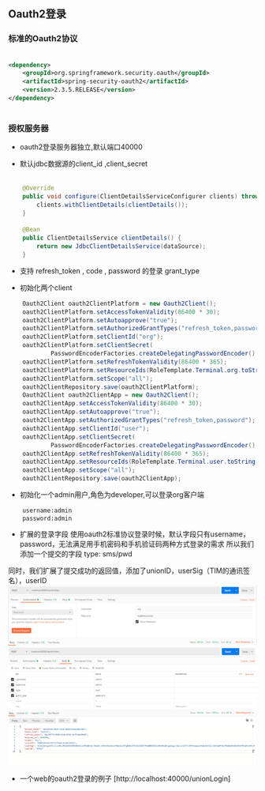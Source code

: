 Oauth2登录
------


### 标准的Oauth2协议

```xml

<dependency>
	<groupId>org.springframework.security.oauth</groupId>
	<artifactId>spring-security-oauth2</artifactId>
	<version>2.3.5.RELEASE</version>
</dependency>
		
```


### 授权服务器

* oauth2登录服务器独立,默认端口40000

* 默认jdbc数据源的client_id ,client_secret

```java

	@Override
	public void configure(ClientDetailsServiceConfigurer clients) throws Exception {
		clients.withClientDetails(clientDetails());
	}

	@Bean
	public ClientDetailsService clientDetails() {
		return new JdbcClientDetailsService(dataSource);
	}

```
* 支持 refresh_token , code , password 的登录  grant_type

* 初始化两个client

```java
	Oauth2Client oauth2ClientPlatform = new Oauth2Client();
	oauth2ClientPlatform.setAccessTokenValidity(86400 * 30);
	oauth2ClientPlatform.setAutoapprove("true");
	oauth2ClientPlatform.setAuthorizedGrantTypes("refresh_token,password");
	oauth2ClientPlatform.setClientId("org");
	oauth2ClientPlatform.setClientSecret(
			PasswordEncoderFactories.createDelegatingPasswordEncoder().encode("org@tianyoukeji"));
	oauth2ClientPlatform.setRefreshTokenValidity(86400 * 365);
	oauth2ClientPlatform.setResourceIds(RoleTemplate.Terminal.org.toString());
	oauth2ClientPlatform.setScope("all");
	oauth2ClientRepository.save(oauth2ClientPlatform);
	Oauth2Client oauth2ClientApp = new Oauth2Client();
	oauth2ClientApp.setAccessTokenValidity(86400 * 30);
	oauth2ClientApp.setAutoapprove("true");
	oauth2ClientApp.setAuthorizedGrantTypes("refresh_token,password");
	oauth2ClientApp.setClientId("user");
	oauth2ClientApp.setClientSecret(
			PasswordEncoderFactories.createDelegatingPasswordEncoder().encode("user@tianyoukeji"));
	oauth2ClientApp.setRefreshTokenValidity(86400 * 365);
	oauth2ClientApp.setResourceIds(RoleTemplate.Terminal.user.toString());
	oauth2ClientApp.setScope("all");
	oauth2ClientRepository.save(oauth2ClientApp);
```

* 初始化一个admin用户,角色为developer,可以登录org客户端

```	
	username:admin
	password:admin
```

* 扩展的登录字段
使用oauth2标准协议登录时候，默认字段只有username，password，无法满足用手机密码和手机验证码两种方式登录的需求
所以我们添加一个提交的字段 type: sms/pwd

同时，我们扩展了提交成功的返回值，添加了unionID，userSig（TIM的通讯签名），userID
![图片1](1584447034.png)
![图片2](1584446601.png)

* 一个web的oauth2登录的例子 [http://localhost:40000/unionLogin]

